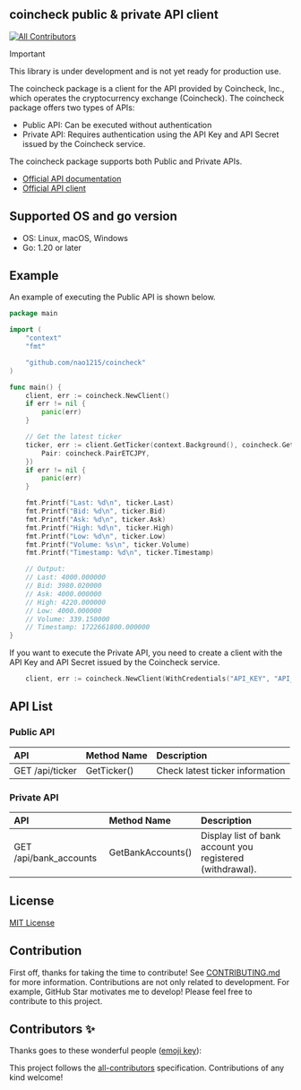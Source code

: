 ## coincheck public &amp; private API client
<!-- ALL-CONTRIBUTORS-BADGE:START - Do not remove or modify this section -->
[![All Contributors](https://img.shields.io/badge/all_contributors-0-orange.svg?style=flat-square)](#contributors-)
<!-- ALL-CONTRIBUTORS-BADGE:END -->

>[!IMPORTANT]
> This library is under development and is not yet ready for production use.

The coincheck package is a client for the API provided by Coincheck, Inc., which operates the cryptocurrency exchange (Coincheck). The coincheck package offers two types of APIs:

- Public API: Can be executed without authentication
- Private API: Requires authentication using the API Key and API Secret issued by the Coincheck service.

The coincheck package supports both Public and Private APIs.
- [Official API documentation](https://coincheck.com/documents/exchange/api)
- [Official API client](https://github.com/coincheckjp/coincheck-go)

## Supported OS and go version

- OS: Linux, macOS, Windows
- Go: 1.20 or later

## Example

An example of executing the Public API is shown below.

```go
package main

import (
	"context"
	"fmt"

	"github.com/nao1215/coincheck"
)

func main() {
	client, err := coincheck.NewClient()
	if err != nil {
		panic(err)
	}

	// Get the latest ticker
	ticker, err := client.GetTicker(context.Background(), coincheck.GetTickerInput{
		Pair: coincheck.PairETCJPY,
	})
	if err != nil {
		panic(err)
	}

	fmt.Printf("Last: %d\n", ticker.Last)
	fmt.Printf("Bid: %d\n", ticker.Bid)
	fmt.Printf("Ask: %d\n", ticker.Ask)
	fmt.Printf("High: %d\n", ticker.High)
	fmt.Printf("Low: %d\n", ticker.Low)
	fmt.Printf("Volume: %s\n", ticker.Volume)
	fmt.Printf("Timestamp: %d\n", ticker.Timestamp)

    // Output:
    // Last: 4000.000000
    // Bid: 3980.020000
    // Ask: 4000.000000
    // High: 4220.000000
    // Low: 4000.000000
    // Volume: 339.150000
    // Timestamp: 1722661800.000000
}
```

If you want to execute the Private API, you need to create a client with the API Key and API Secret issued by the Coincheck service.

```go
	client, err := coincheck.NewClient(WithCredentials("API_KEY", "API_SECRET"))
```

## API List
### Public API

| API | Method Name |Description |
| :--- | :--- | :--- |
| GET /api/ticker | GetTicker() | Check latest ticker information |

### Private API

| API | Method Name |Description |
| :--- | :--- | :--- |
| GET /api/bank_accounts | GetBankAccounts() | Display list of bank account you registered (withdrawal).|

## License

[MIT License](./LICENSE)


## Contribution
First off, thanks for taking the time to contribute! See [CONTRIBUTING.md](./CONTRIBUTING.md) for more information. Contributions are not only related to development. For example, GitHub Star motivates me to develop! Please feel free to contribute to this project.


## Contributors ✨

Thanks goes to these wonderful people ([emoji key](https://allcontributors.org/docs/en/emoji-key)):

<!-- ALL-CONTRIBUTORS-LIST:START - Do not remove or modify this section -->
<!-- prettier-ignore-start -->
<!-- markdownlint-disable -->
<!-- markdownlint-restore -->
<!-- prettier-ignore-end -->
<!-- ALL-CONTRIBUTORS-LIST:END -->

This project follows the [all-contributors](https://github.com/all-contributors/all-contributors) specification. Contributions of any kind welcome!
